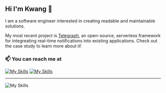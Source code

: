 ## Hi I'm Kwang 👋

I am a software engineer interested in creating readable and maintainable solutions. 

My most recent project is [Telegraph](https://telegraph-notify.github.io/), an open-source, serverless framework for integreating real-time notifications into existing applications. Check out the case study to learn more about it!

### 📫 You can reach me at
[![My Skills](https://skillicons.dev/icons?i=linkedin)](https://www.linkedin.com/in/kwang-lee/)
[![My Skills](https://skillicons.dev/icons?i=gmail)](mailto:kwjolee@gmail.com)

----

![My Skills](https://skillicons.dev/icons?i=ts,js,py,postgres,aws,react,express,github,html,css,linux,mongodb,nginx,nodejs)



<!--
**kwjolee/kwjolee** is a ✨ _special_ ✨ repository because its `README.md` (this file) appears on your GitHub profile.

Here are some ideas to get you started:

- 🔭 I’m currently working on ...
- 🌱 I’m currently learning ...
- 👯 I’m looking to collaborate on ...
- 🤔 I’m looking for help with ...
- 💬 Ask me about ...
- 📫 How to reach me: ...
- 😄 Pronouns: ...
- ⚡ Fun fact: ...
-->
